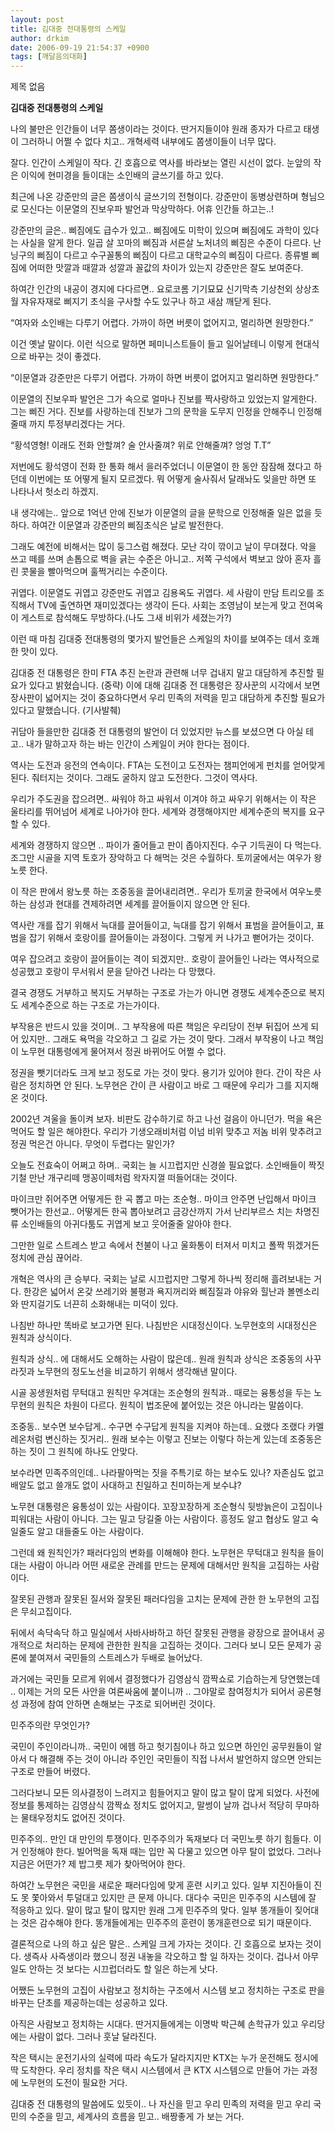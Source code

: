 ```yaml
---
layout: post
title: 김대중 전대통령의 스케일
author: drkim
date: 2006-09-19 21:54:37 +0900
tags: [깨달음의대화]
---
```

 제목 없음 

**김대중 전대통령의 스케일**

나의 불만은 인간들이 너무 쫌생이라는 것이다. 딴거지들이야 원래 종자가 다르고 태생이 그러하니 어쩔 수 없다 치고.. 개혁세력 내부에도 쫌생이들이 너무 많다. 

잘다. 인간이 스케일이 작다. 긴 호흡으로 역사를 바라보는 열린 시선이 없다. 눈앞의 작은 이익에 현미경을 들이대는 소인배의 글쓰기를 하고 있다.

최근에 나온 강준만의 글은 쫌생이식 글쓰기의 전형이다. 강준만이 동병상련하며 형님으로 모신다는 이문열의 진보우파 발언과 막상막하다. 어휴 인간들 하고는..!

강준만의 글은.. 삐짐에도 급수가 있고.. 삐짐에도 미학이 있으며 삐짐에도 과학이 있다는 사실을 알게 한다. 일곱 살 꼬마의 삐짐과 서른살 노처녀의 삐짐은 수준이 다르다. 난닝구의 삐짐이 다르고 수구꼴통의 삐짐이 다르고 대학교수의 삐짐이 다르다. 종류별 삐짐에 어떠한 맛깔과 때깔과 성깔과 꼴값의 차이가 있는지 강준만은 잘도 보여준다. 

하여간 인간의 내공이 경지에 다다르면.. 요로코롬 기기묘묘 신기막측 기상천외 상상초월 자유자재로 삐지기 초식을 구사할 수도 있구나 하고 새삼 깨닫게 된다. 

“여자와 소인배는 다루기 어렵다. 가까이 하면 버릇이 없어지고, 멀리하면 원망한다.”

이건 옛날 말이다. 이런 식으로 말하면 페미니스트들이 들고 일어날테니 이렇게 현대식으로 바꾸는 것이 좋겠다. 

“이문열과 강준만은 다루기 어렵다. 가까이 하면 버릇이 없어지고 멀리하면 원망한다.”

이문열의 진보우파 발언은 그가 속으로 얼마나 진보를 짝사랑하고 있었는지 알게한다. 그는 삐진 거다. 진보를 사랑하는데 진보가 그의 문학을 도무지 인정을 안해주니 인정해줄때 까지 투정부리겠다는 거다. 

“황석영형! 이래도 전화 안할껴? 술 안사줄껴? 위로 안해줄껴? 엉엉 T.T”

저번에도 황석영이 전화 한 통화 해서 을러주었더니 이문열이 한 동안 잠잠해 졌다고 하던데 이번에는 또 어떻게 될지 모르겠다. 뭐 어떻게 술사줘서 달래놔도 잊을만 하면 또 나타나서 헛소리 하겠지.

내 생각에는.. 앞으로 1억년 안에 진보가 이문열의 글을 문학으로 인정해줄 일은 없을 듯 하다. 하여간 이문열과 강준만의 삐짐초식은 날로 발전한다. 

그래도 예전에 비해서는 많이 둥그스럼 해졌다. 모난 각이 깎이고 날이 무뎌졌다. 악을 쓰고 떼를 쓰며 손톱으로 벽을 긁는 수준은 아니고.. 저쪽 구석에서 벽보고 앉아 혼자 흘린 콧물을 빨아먹으며 훌쩍거리는 수준이다. 

귀엽다. 이문열도 귀엽고 강준만도 귀엽고 김용옥도 귀엽다. 세 사람이 만담 트리오를 조직해서 TV에 출연하면 재미있겠다는 생각이 든다. 사회는 조영남이 보는게 맞고 전여옥이 게스트로 참석해도 무방하다.(나도 그새 비위가 세졌는가?) 

이런 때 마침 김대중 전대통령의 몇가지 발언들은 스케일의 차이를 보여주는 데서 호쾌한 맛이 있다. 

김대중 전 대통령은 한미 FTA 추진 논란과 관련해 너무 겁내지 말고 대담하게 추진할 필요가 있다고 밝혔습니다. (중략) 이에 대해 김대중 전 대통령은 장사꾼의 시각에서 보면 장사판이 넓어지는 것이 중요하다면서 우리 민족의 저력을 믿고 대담하게 추진할 필요가 있다고 말했습니다. (기사발췌)

귀담아 들을만한 김대중 전 대통령의 발언이 더 있었지만 뉴스를 보셨으면 다 아실 테고.. 내가 말하고자 하는 바는 인간이 스케일이 커야 한다는 점이다. 

역사는 도전과 응전의 연속이다. FTA는 도전이고 도전자는 챔피언에게 펀치를 얻어맞게 된다. 줘터지는 것이다. 그래도 굴하지 않고 도전한다. 그것이 역사다. 

우리가 주도권을 잡으려면.. 싸워야 하고 싸워서 이겨야 하고 싸우기 위해서는 이 작은 울타리를 뛰어넘어 세계로 나아가야 한다. 세계와 경쟁해야지만 세계수준의 복지를 요구할 수 있다. 

세계와 경쟁하지 않으면 .. 파이가 줄어들고 판이 좁아지진다. 수구 기득권이 다 먹는다. 조그만 시골을 지역 토호가 장악하고 다 해먹는 것은 수월하다. 토끼굴에서는 여우가 왕노릇 한다. 

이 작은 판에서 왕노릇 하는 조중동을 끌어내리려면.. 우리가 토끼굴 한국에서 여우노릇 하는 삼성과 현대를 견제하려면 세계를 끌어들이지 않으면 안 된다. 

역사란 개를 잡기 위해서 늑대를 끌어들이고, 늑대를 잡기 위해서 표범을 끌어들이고, 표범을 잡기 위해서 호랑이를 끌어들이는 과정이다. 그렇게 커 나가고 뻗어가는 것이다. 

여우 잡으려고 호랑이 끌어들이는 격이 되겠지만.. 호랑이 끌어들인 나라는 역사적으로 성공했고 호랑이 무서워서 문을 닫아건 나라는 다 망했다. 

결국 경쟁도 거부하고 복지도 거부하는 구조로 가는가 아니면 경쟁도 세계수준으로 복지도 세계수준으로 하는 구조로 가는가이다. 

부작용은 반드시 있을 것이며.. 그 부작용에 따른 책임은 우리당이 전부 뒤집어 쓰게 되어 있지만.. 그래도 욕먹을 각오하고 그 길로 가는 것이 맞다. 그래서 부작용이 나고 책임이 노무현 대통령에게 물어져서 정권 바뀌어도 어쩔 수 없다. 

정권을 뺏기더라도 크게 보고 정도로 가는 것이 맞다. 용기가 있어야 한다. 간이 작은 사람은 정치하면 안 된다. 노무현은 간이 큰 사람이고 바로 그 때문에 우리가 그를 지지해온 것이다. 

2002년 겨울을 돌이켜 보자. 비판도 감수하기로 하고 나선 걸음이 아니던가. 먹을 욕은 먹어도 할 일은 해야한다. 우리가 기생오래비처럼 이넘 비위 맞추고 저놈 비위 맞추려고 정권 먹은건 아니다. 무엇이 두렵다는 말인가?

오늘도 전효숙이 어쩌고 하며.. 국회는 늘 시끄럽지만 신경쓸 필요없다. 소인배들이 짝짓기철 만난 개구리떼 맹꽁이떼처럼 왁자지껄 떠들어대는 것이다. 

마이크만 쥐어주면 어떻게든 한 곡 뽑고 마는 조순형.. 마이크 안주면 난입해서 마이크 뺏어가는 한선교.. 어떻게든 한곡 뽑아보려고 금강산까지 가서 난리부르스 치는 차명진류 소인배들의 아귀다툼도 귀엽게 보고 웃어줄줄 알아야 한다. 

그만한 일로 스트레스 받고 속에서 천불이 나고 울화통이 터져서 미치고 폴짝 뛰겠거든 정치에 관심 끊어라. 

개혁은 역사의 큰 승부다. 국회는 날로 시끄럽지만 그렇게 하나씩 정리해 흘려보내는 거다. 한강은 넓어서 온갖 쓰레기와 불평과 욕지꺼리와 삐짐질과 야유와 힐난과 볼멘소리와 딴지걸기도 너끈히 소화해내는 미덕이 있다.

나침반 하나만 똑바로 보고가면 된다. 나침반은 시대정신이다. 노무현호의 시대정신은 원칙과 상식이다. 

원칙과 상식.. 에 대해서도 오해하는 사람이 많은데.. 원래 원칙과 상식은 조중동의 사꾸라짓과 노무현의 정도노선을 비교하기 위해서 생각해낸 말이다. 

시골 꽁생원처럼 무턱대고 원칙만 우겨대는 조순형의 원칙과.. 때로는 융통성을 두는 노무현의 원칙은 차원이 다르다. 원칙이 법조문에 붙어있는 것은 아니라는 말씀이다. 

조중동.. 보수면 보수답게.. 수구면 수구답게 원칙을 지켜야 하는데.. 요랬다 조랬다 카멜레온처럼 변신하는 짓거리.. 원래 보수는 이렇고 진보는 이렇다 하는게 있는데 조중동은 하는 짓이 그 원칙에 하나도 안맞다. 

보수라면 민족주의인데.. 나라팔아먹는 짓을 주특기로 하는 보수도 있나? 자존심도 없고 배알도 없고 쓸개도 없이 사대하고 친일하고 친미하는게 보수냐? 

노무현 대통령은 융통성이 있는 사람이다. 꼬장꼬장하게 조순형식 뒷방늙은이 고집이나 피워대는 사람이 아니다. 그는 밀고 당길줄 아는 사람이다. 흥정도 알고 협상도 알고 숙일줄도 알고 대들줄도 아는 사람이다. 

그런데 왜 원칙인가? 패러다임의 변화를 이해해야 한다. 노무현은 무턱대고 원칙을 들이대는 사람이 아니라 어떤 새로운 관례를 만드는 문제에 대해서만 원칙을 고집하는 사람이다. 

잘못된 관행과 잘못된 질서와 잘못된 패러다임을 고치는 문제에 관한 한 노무현의 고집은 무쇠고집이다. 

뒤에서 속닥속닥 하고 밀실에서 사바사바하고 하던 잘못된 관행을 광장으로 끌어내서 공개적으로 처리하는 문제에 관한한 원칙을 고집하는 것이다. 그러다 보니 모든 문제가 공론에 붙여져서 국민들의 스트레스가 두배로 늘어났다. 

과거에는 국민들 모르게 위에서 결정했다가 김영삼식 깜짝쇼로 기습하는게 당연했는데 .. 이제는 거의 모든 사안을 여론싸움에 붙이니까 .. 그야말로 참여정치가 되어서 공론형성 과정에 참여 안하면 손해보는 구조로 되어버린 것이다. 

민주주의란 무엇인가?

국민이 주인이라니까.. 국민이 에헴 하고 헛기침이나 하고 있으면 하인인 공무원들이 알아서 다 해결해 주는 것이 아니라 주인인 국민들이 직접 나서서 발언하지 않으면 안되는 구조로 만들어 버렸다. 

그러다보니 모든 의사결정이 느려지고 힘들어지고 말이 많고 탈이 많게 되었다. 사전에 정보를 통제하는 김영삼식 깜짝쇼 정치도 없어지고, 말썽이 날까 겁나서 적당히 무마하는 물태우정치도 없어진 것이다. 

민주주의.. 만인 대 만인의 투쟁이다. 민주주의가 독재보다 더 국민노릇 하기 힘들다. 이거 인정해야 한다. 빌어먹을 독재 때는 입만 꼭 다물고 있으면 아무 탈이 없었다. 그러나 지금은 어떤가? 제 밥그릇 제가 찾아먹어야 한다. 

하여간 노무현은 국민을 새로운 패러다임에 맞게 훈련 시키고 있다. 일부 지진아들이 진도 못 쫓아와서 투덜대고 있지만 큰 문제 아니다. 대다수 국민은 민주주의 시스템에 잘 적응하고 있다. 말이 많고 탈이 많지만 원래 그게 민주주의 맞다. 일부 똥개들이 짖어대는 것은 감수해야 한다. 똥개들에게는 민주주의 훈련이 똥개훈련으로 되기 때문이다. 

결론적으로 나의 하고 싶은 말은.. 스케일 크게 가자는 것이다. 긴 호흡으로 보자는 것이다. 생즉사 사즉생이라 했으니 정권 내놓을 각오하고 할 일 하자는 것이다. 겁나서 아무 일도 안하는 것 보다는 시끄럽더라도 할 일은 하는게 낫다.

어쨌든 노무현의 고집이 사람보고 정치하는 구조에서 시스템 보고 정치하는 구조로 판을 바꾸는 단초를 제공하는데는 성공하고 있다.

아직은 사람보고 정치하는 시대다. 딴거지들에게는 이명박 박근혜 손학규가 있고 우리당에는 사람이 없다. 그러나 훗날 달라진다. 

작은 택시는 운전기사의 실력에 따라 속도가 달라지지만 KTX는 누가 운전해도 정시에 딱 도착한다. 우리 정치를 작은 택시 시스템에서 큰 KTX 시스템으로 만들어 가는 과정에 노무현의 도전이 필요한 거다. 

김대중 전 대통령의 말씀에도 있듯이.. 나 자신을 믿고 우리 민족의 저력을 믿고 우리 국민의 수준을 믿고, 세계사의 흐름을 믿고.. 배짱좋게 가 보는 거다.